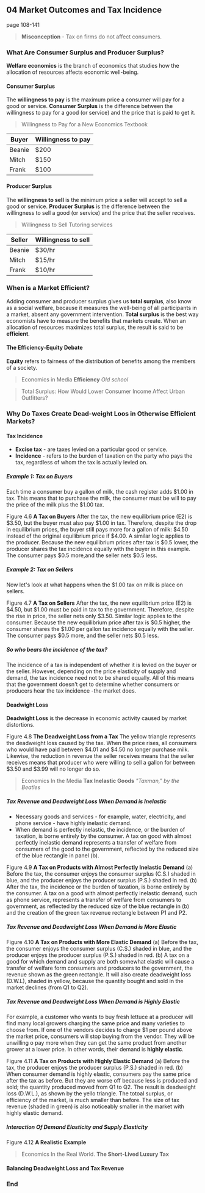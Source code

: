 ## 04 Market Outcomes and Tax Incidence

page 108-141

> **Misconception** - Tax on firms do not affect consumers.

### What Are Consumer Surplus and Producer Surplus?
**Welfare economics** is the branch of economics that studies how the allocation of resources affects economic well-being.

#### Consumer Surplus
The **willingness to pay** is the maximum price a consumer will pay for a good or service.
**Consumer Surplus** is the difference between the willingness to pay for a good (or service) and the price that is paid to get it.

> Willingness to Pay for a New Economics Textbook

| Buyer  | Willingness to pay |
|--------|--------------------|
| Beanie | $200 			  |
| Mitch  | $150               |
| Frank  | $100               |

#### Producer Surplus
The **willingness to sell** is the minimum price a seller will accept to sell a good or service.
**Producer Surplus** is the difference between the willingness to sell a good (or service) and the price that the seller receives.

> Willingness to Sell Tutoring services

| Seller | Willingness to sell |
|--------|---------------------|
| Beanie | $30/hr              |
| Mitch  | $15/hr              |
| Frank  | $10/hr              |

### When is a Market Efficient?
Adding consumer and producer surplus gives us **total surplus**, also know as a social welfare, because it measures the well-being of all participants in a market, absent any government intervention. **Total surplus** is the best way economists have to measure the benefits that markets create.
When an allocation of resources maximizes total surplus, the result is said to be **efficient**.

#### The Efficiency-Equity Debate
**Equity** refers to fairness of the distribution of benefits among the members of a society.

> Economics in Media
**Efficiency**
*Old school*

> Total Surplus: How Would Lower Consumer Income Affect Urban Outfitters?

### Why Do Taxes Create Dead-weight Loos in Otherwise Efficient Markets?

#### Tax Incidence

+ **Excise tax** - are taxes levied on a particular good or service.
+ **Incidence** - refers to the burden of taxation on the party who pays the tax, regardless of whom the tax is actually levied on.

##### Example 1: Tax on Buyers
Each time a consumer buy a gallon of milk, the cash register adds \$1.00 in tax. This means that to purchase the milk, the consumer must be will to pay the price of the milk plus the \$1.00 tax.

Figure 4.6
**A Tax on Buyers**
After the tax, the new equilibrium price (E2) is \$3.50, but the buyer must also pay \$1.00 in tax. Therefore, despite the drop in equilibrium prices, the buyer still pays more for a gallon of milk: \$4.50 instead of the original equilibrium price if  \$4.00. A similar logic applies to the producer. Because the new equilibrium prices after tax is \$0.5 lower, the producer shares the tax incidence equally with the buyer in this example. The consumer pays \$0.5 more,and the seller nets \$0.5 less.

##### Example 2: Tax on Sellers
Now let's look at what happens when the \$1.00 tax on milk is place on sellers.

Figure 4.7
**A Tax on Sellers**
After the tax, the new equilibrium price (E2) is \$4.50, but \$1.00 must be paid in tax to the government. Therefore, despite the rise in price, the seller nets only \$3.50. Similar logic applies to the consumer. Because the new equilibrium price after tax is \$0.5 higher, the consumer shares the \$1.00 per gallon tax incidence equally with the seller. The consumer pays \$0.5 more, and the seller nets $0.5 less.

##### So who bears the incidence of the tax?
The incidence of a tax is independent of whether it is levied on the buyer or the seller. However, depending on the price elasticity of supply and demand, the tax incidence need not to be shared equally. All of this means that the government doesn't get to determine whether consumers or producers hear the tax incidence -the market does.

#### Deadwight Loss
**Deadwight Loss** is the decrease in economic activity caused by market distortions.

Figure 4.8
**The Deadweight Loss from a Tax**
The yellow triangle represents the deadweight loss caused by the tax. When the price rises, all consumers who would have paid between \$4.01 and \$4.50 no longer purchase milk. Likewise, the reduction in revenue the seller receives means that the seller receives means that producer who were willing to sell a gallon for between \$3.50 and \$3.99 will no longer do so.

> Economics In the Media
**Tax Inelastic Goods**
*"Taxman," by the Beatles*

##### Tax Revenue and Deadweight Loss When Demand is Inelastic
+ Necessary goods and services - for example, water, electricity, and phone service - have highly inelastic demand.
+ When demand is perfectly inelastic, the incidence, or the burden of taxation, is borne entirely by the consumer. A tax on good with almost perfectly inelastic demand represents a transfer of welfare from consumers of the good to the government, reflected by the reduced size of the blue rectangle in panel (b).

Figure 4.9
**A Tax on Products with Almost Perfectly Inelastic Demand**
(a) Before the tax, the consumer enjoys the consumer surplus (C.S.) shaded in blue, and the producer enjoys the producer surplus (P.S.) shaded in red. (b) After the tax, the incidence or the burden of taxation, is borne entirely by the consumer. A tax on a good with almost perfectly inelastic demand, such as phone service, represents a transfer of welfare from consumers to government, as reflected by the reduced size of the blue rectangle in (b) and the creation of the green tax revenue rectangle between P1 and P2.

##### Tax Revenue and Deadweight Loss When Demand is More Elastic
Figure 4.10
**A Tax on Products with More Elastic Demand**
(a) Before the tax, the consumer enjoys the consumer surplus (C.S.) shaded in blue, and the producer enjoys the producer surplus (P.S.) shaded in red. (b) A tax on a good for which demand and supply are both somewhat elastic will cause a transfer of welfare form consumers and producers to the government, the revenue shown as the green rectangle. It will also create deadweight loss (D.W.L), shaded in yellow, because the quantity bought and sold in the market declines (from Q1 to Q2).

##### Tax Revenue and Deadweight Loss When Demand is Highly Elastic
For example, a customer who wants to buy fresh lettuce at a producer will find many local growers charging the same price and many varieties to choose from. If one of the vendors decides to charge \$1 per pound above the market price, consumers will stop buying from the vendor. They will be unwilling o pay more when they can get the same product from another grower at a lower price. In other words, their demand is **highly elastic**.

Figure 4.11
**A Tax on Products with Highly Elastic Demand**
(a) Before the tax, the producer enjoys the producer surplus (P.S.) shaded in red. (b) When consumer demand is highly elastic, consumers pay the same price after the tax as before. But they are worse off because less is produced and sold; the quantity produced moved from Q1 to Q2. The result is deadweight loss (D.W.L.), as shown by the yello triangle. The totoal surplus, or efficiency of the market, is much smaller than before. The size of tax revenue (shaded in green) is also noticeably smaller in the market with highly elastic demand.

##### Interaction Of Demand Elasticity and Supply Elasticity

Figure 4.12
**A Realistic Example**
<Todo>

> Economics In the Real World.
**The Short-Lived Luxury Tax**

#### Balancing Deadweight Loss and Tax Revenue

### End
